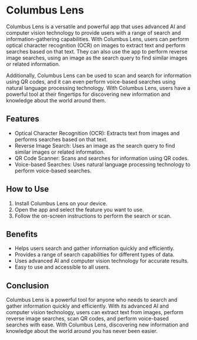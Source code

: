 # Columbus Lens

Columbus Lens is a versatile and powerful app that uses advanced AI and computer vision technology to provide users with a range of search and information-gathering capabilities. With Columbus Lens, users can perform optical character recognition (OCR) on images to extract text and perform searches based on that text. They can also use the app to perform reverse image searches, using an image as the search query to find similar images or related information.

Additionally, Columbus Lens can be used to scan and search for information using QR codes, and it can even perform voice-based searches using natural language processing technology. With Columbus Lens, users have a powerful tool at their fingertips for discovering new information and knowledge about the world around them.

## Features

- Optical Character Recognition (OCR): Extracts text from images and performs searches based on that text.
- Reverse Image Search: Uses an image as the search query to find similar images or related information.
- QR Code Scanner: Scans and searches for information using QR codes.
- Voice-based Searches: Uses natural language processing technology to perform voice-based searches.

## How to Use

1. Install Columbus Lens on your device.
2. Open the app and select the feature you want to use.
3. Follow the on-screen instructions to perform the search or scan.

## Benefits

- Helps users search and gather information quickly and efficiently.
- Provides a range of search capabilities for different types of data.
- Uses advanced AI and computer vision technology for accurate results.
- Easy to use and accessible to all users.

## Conclusion

Columbus Lens is a powerful tool for anyone who needs to search and gather information quickly and efficiently. With its advanced AI and computer vision technology, users can extract text from images, perform reverse image searches, scan QR codes, and perform voice-based searches with ease. With Columbus Lens, discovering new information and knowledge about the world around you has never been easier.
